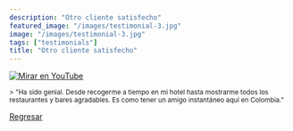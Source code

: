 ```yaml
---
description: "Otro cliente satisfecho"
featured_image: "/images/testimonial-3.jpg"
image: "/images/testimonial-3.jpg"
tags: ["testimonials"]
title: "Otro cliente satisfecho"
---
```


[![Mirar en YouTube](/images/testimonial-3-cover.png)](../testimonial-3/testimonial-3.html)

<small>
> "Ha sido genial. Desde recogerme a tiempo en mi hotel hasta mostrarme todos los restaurantes y bares agradables. Es como tener un amigo instantáneo aquí en Colombia."
</small>

[Regresar](<javascript:history.go(-1)>)
